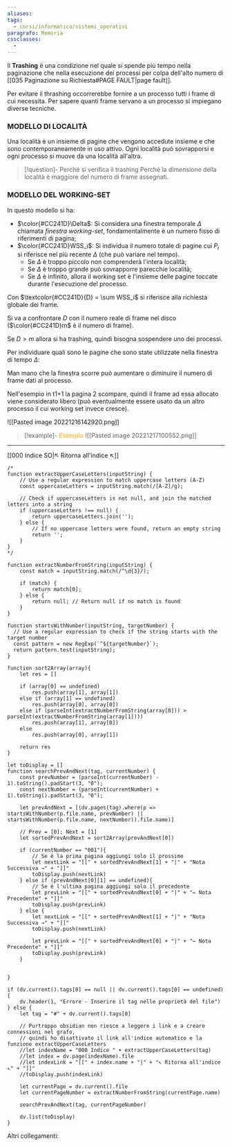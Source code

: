 ```yaml
---
aliases: 
tags:
  - corsi/informatica/sistemi_operativi
paragrafo: Memoria
cssclasses:
  - 
---
```

Il **Trashing** è una condizione nel quale si spende più tempo nella paginazione che nella esecuzione dei processi per colpa dell'alto numero di [[035 Paginazione su Richiesta#PAGE FAULT|page fault]].

Per evitare il thrashing occorrerebbe fornire a un processo tutti i frame di cui necessita. Per sapere quanti frame servano a un processo si impiegano diverse tecniche.

### MODELLO DI LOCALITÀ
Una località è un insieme di pagine che vengono accedute insieme e che sono contemporaneamente in uso attivo. Ogni località può sovrapporsi e ogni processo si muove da una località all'altra.

> [!question]- Perché si verifica il trashing
> Perché la dimensione della località è maggiore del numero di frame assegnati.

### MODELLO DEL WORKING-SET
In questo modello si ha:
- $\color{#CC241D}\Delta$: Si considera una finestra temporale $\Delta$ chiamata *finestra working-set*, fondamentalmente è un numero fisso di riferimenti di pagina;
- $\color{#CC241D}WSS_i$: Si individua il numero totale di pagine cui $P_i$ si riferisce nel più recente $\Delta$ (che può variare nel tempo).
	- Se $\Delta$ è troppo piccolo non comprenderà l'intera località;
	- Se $\Delta$ è troppo grande può sovrapporre parecchie località;
	- Se $\Delta$ è infinito, allora il working set è l'insieme delle pagine toccate durante l'esecuzione del processo.

Con $\textcolor{#CC241D}{D} = \sum WSS_i$  si riferisce alla richiesta globale dei frame.

Si va a confrontare $D$ con il numero reale di frame nel disco ($\color{#CC241D}m$ è il numero di frame).

Se $D>m$ allora si ha trashing, quindi bisogna sospendere uno dei processi.

Per individuare quali sono le pagine che sono state utilizzate nella finestra di tempo $\Delta$:

Man mano che la finestra scorre può aumentare o diminuire il numero di frame dati al processo.

Nell'esempio in t1+1 la pagina 2 scompare, quindi il frame ad essa allocato viene considerato libero (può eventualmente essere usato da un altro processo il cui working set invece cresce).

![[Pasted image 20221216142920.png]]

> [!example]- <font color="orange">Esempio</font>
![[Pasted image 20221217100552.png]]



___
[[000 Indice SO|↖ Ritorna all'indice ↖]]

```dataviewjs
/*
function extractUpperCaseLetters(inputString) {
	// Use a regular expression to match uppercase letters (A-Z)
	const uppercaseLetters = inputString.match(/[A-Z]/g);
	
	// Check if uppercaseLetters is not null, and join the matched letters into a string
	if (uppercaseLetters !== null) {
		return uppercaseLetters.join('');
	} else {
	    // If no uppercase letters were found, return an empty string
	    return '';
	}
}
*/

function extractNumberFromString(inputString) {
	const match = inputString.match(/^\d{3}/);
	
	if (match) {
		return match[0];
	} else {
		return null; // Return null if no match is found
	}
}

function startsWithNumber(inputString, targetNumber) {
  // Use a regular expression to check if the string starts with the target number
  const pattern = new RegExp(`^${targetNumber}`);
  return pattern.test(inputString);
}

function sort2Array(array){
	let res = []
	
	if (array[0] == undefined)
		res.push(array[1], array[1])
	else if (array[1] == undefined)
		res.push(array[0], array[0])
	else if (parseInt(extractNumberFromString(array[0])) > parseInt(extractNumberFromString(array[1])))
		res.push(array[1], array[0])
	else
		res.push(array[0], array[1])
	
	return res
}

let toDisplay = []
function searchPrevAndNext(tag, currentNumber) {
	const prevNumber = (parseInt(currentNumber) - 1).toString().padStart(3, "0");
	const nextNumber = (parseInt(currentNumber) + 1).toString().padStart(3, "0");
	
	let prevAndNext = [(dv.pages(tag).where(p => startsWithNumber(p.file.name, prevNumber) || startsWithNumber(p.file.name, nextNumber)).file.name)]
	
	// Prev = [0]; Next = [1]
	let sortedPrevAndNext = sort2Array(prevAndNext[0])
	
	if (currentNumber == "001"){ 
		// Se è la prima pagina aggiungi solo il prossimo
		let nextLink = "[[" + sortedPrevAndNext[1] + "|" + "Nota Successiva →" + "]]"
		toDisplay.push(nextLink)
	} else if (prevAndNext[0][1] == undefined){
		// Se è l'ultima pagina aggiungi solo il precedente
		let prevLink = "[[" + sortedPrevAndNext[0] + "|" + "← Nota Precedente" + "]]"
		toDisplay.push(prevLink)
	} else {
		let nextLink = "[[" + sortedPrevAndNext[1] + "|" + "Nota Successiva →" + "]]"
		toDisplay.push(nextLink)
		
		let prevLink = "[[" + sortedPrevAndNext[0] + "|" + "← Nota Precedente" + "]]"
		toDisplay.push(prevLink)
	}
	
	
}

if (dv.current().tags[0] == null || dv.current().tags[0] == undefined){
	dv.header(1, "Errore - Inserire il tag nelle proprietà del file")
} else {
	let tag = "#" + dv.current().tags[0]

	// Purtroppo obsidian non riesce a leggere i link e a creare connessioni nel grafo,
	// quindi ho disattivato il link all'indice automatico e la funzione extractUpperCaseLetters
	//let indexName = "000 Indice " + extractUpperCaseLetters(tag)
	//let index = dv.page(indexName).file
	//let indexLink = "[[" + index.name + "|" + "↖ Ritorna all'indice ↖" + "]]"
	//toDisplay.push(indexLink)
	
	let currentPage = dv.current().file
	let currentPageNumber = extractNumberFromString(currentPage.name)
	
	searchPrevAndNext(tag, currentPageNumber)
	
	dv.list(toDisplay)
}
```

Altri collegamenti: 